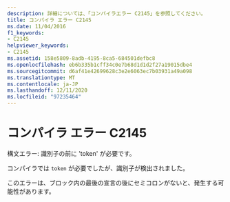 ```yaml
---
description: 詳細については、「コンパイラエラー C2145」を参照してください。
title: コンパイラ エラー C2145
ms.date: 11/04/2016
f1_keywords:
- C2145
helpviewer_keywords:
- C2145
ms.assetid: 158e5809-8adb-4195-8ca5-684501defbc8
ms.openlocfilehash: eb6b335b1cff34c0e7b68d1d1d2f27a19015dbe4
ms.sourcegitcommit: d6af41e42699628c3e2e6063ec7b03931a49a098
ms.translationtype: MT
ms.contentlocale: ja-JP
ms.lasthandoff: 12/11/2020
ms.locfileid: "97235464"
---
```

# <a name="compiler-error-c2145"></a>コンパイラ エラー C2145

構文エラー: 識別子の前に 'token' が必要です。

コンパイラでは `token` が必要でしたが、識別子が検出されました。

このエラーは、ブロック内の最後の宣言の後にセミコロンがないと、発生する可能性があります。
